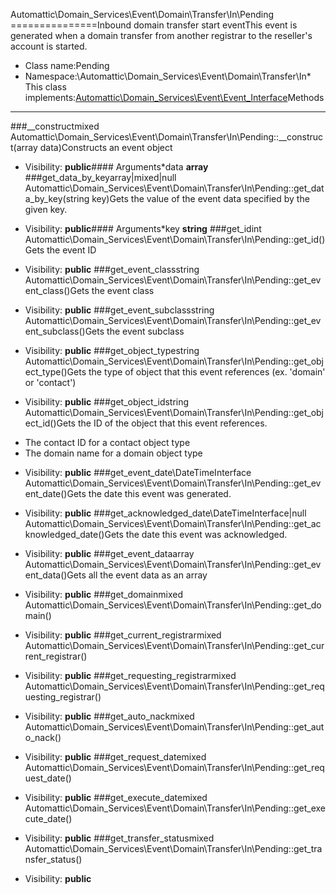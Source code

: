 Automattic\Domain_Services\Event\Domain\Transfer\In\Pending
===============Inbound domain transfer start eventThis event is generated when a domain transfer from another registrar to the reseller's account is started.
* Class name:Pending
* Namespace:\Automattic\Domain_Services\Event\Domain\Transfer\In* This class implements:[Automattic\Domain_Services\Event\Event_Interface](Automattic-Domain_Services-Event-Event_Interface.md)Methods
-------
###__constructmixed Automattic\Domain_Services\Event\Domain\Transfer\In\Pending::__construct(array data)Constructs an event object



* Visibility: **public**#### Arguments*data **array**
###get_data_by_keyarray|mixed|null Automattic\Domain_Services\Event\Domain\Transfer\In\Pending::get_data_by_key(string key)Gets the value of the event data specified by the given key.



* Visibility: **public**#### Arguments*key **string**
###get_idint Automattic\Domain_Services\Event\Domain\Transfer\In\Pending::get_id()Gets the event ID



* Visibility: **public**
###get_event_classstring Automattic\Domain_Services\Event\Domain\Transfer\In\Pending::get_event_class()Gets the event class



* Visibility: **public**
###get_event_subclassstring Automattic\Domain_Services\Event\Domain\Transfer\In\Pending::get_event_subclass()Gets the event subclass



* Visibility: **public**
###get_object_typestring Automattic\Domain_Services\Event\Domain\Transfer\In\Pending::get_object_type()Gets the type of object that this event references (ex. 'domain' or 'contact')



* Visibility: **public**
###get_object_idstring Automattic\Domain_Services\Event\Domain\Transfer\In\Pending::get_object_id()Gets the ID of the object that this event references.

- The contact ID for a contact object type
- The domain name for a domain object type

* Visibility: **public**
###get_event_date\DateTimeInterface Automattic\Domain_Services\Event\Domain\Transfer\In\Pending::get_event_date()Gets the date this event was generated.



* Visibility: **public**
###get_acknowledged_date\DateTimeInterface|null Automattic\Domain_Services\Event\Domain\Transfer\In\Pending::get_acknowledged_date()Gets the date this event was acknowledged.



* Visibility: **public**
###get_event_dataarray Automattic\Domain_Services\Event\Domain\Transfer\In\Pending::get_event_data()Gets all the event data as an array



* Visibility: **public**
###get_domainmixed Automattic\Domain_Services\Event\Domain\Transfer\In\Pending::get_domain()



* Visibility: **public**
###get_current_registrarmixed Automattic\Domain_Services\Event\Domain\Transfer\In\Pending::get_current_registrar()



* Visibility: **public**
###get_requesting_registrarmixed Automattic\Domain_Services\Event\Domain\Transfer\In\Pending::get_requesting_registrar()



* Visibility: **public**
###get_auto_nackmixed Automattic\Domain_Services\Event\Domain\Transfer\In\Pending::get_auto_nack()



* Visibility: **public**
###get_request_datemixed Automattic\Domain_Services\Event\Domain\Transfer\In\Pending::get_request_date()



* Visibility: **public**
###get_execute_datemixed Automattic\Domain_Services\Event\Domain\Transfer\In\Pending::get_execute_date()



* Visibility: **public**
###get_transfer_statusmixed Automattic\Domain_Services\Event\Domain\Transfer\In\Pending::get_transfer_status()



* Visibility: **public**